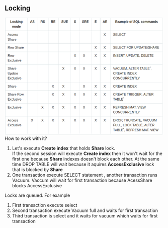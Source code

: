 ## Locking

![The locking table](locks.png)
How to work with it?

1. Let's execute **Create index** that holds **Share** lock.			
   If the second session will execute **Create index** then it 
   won't wait for the first one because **Share** indexes doesn't block each other.
   At the same time DROP TABLE will wait because it aquires **AccessExclusive** lock that is blocked by **Share**
2. One transaction execute SELECT statement , another transaction runs Vacuum. 
   Vaccum will wait for first transaction because AcessShare blocks AccessExclusive
    

Locks are queued. For example
1. First transaction execute select
2. Second transaction execute Vacuum full and waits for first transaction
3. Third transaction is select and it waits for vacuum which waits for first transaction


